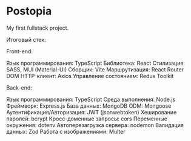 # Postopia

My first fullstack project.

Итоговый стек:

Front-end:

Язык программирования: TypeScript
Библиотека: React
Стилизация: SASS, MUI (Material-UI)
Сборщик: Vite
Маршрутизация: React Router DOM
HTTP-клиент: Axios
Управление состоянием: Redux Toolkit

Back-end:

Язык программирования: TypeScript
Среда выполнения: Node.js
Фреймворк: Express.js
База данных: MongoDB
ODM: Mongoose
Аутентификация/Авторизация: JWT (jsonwebtoken)
Хеширование паролей: bcrypt
Кросс-доменные запросы: cors
Переменные окружения: dotenv
Автоперезагрузка сервера: nodemon
Валидация данных: Zod
Работа с изображениями: Multer

